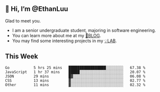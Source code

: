 ## 👋 Hi, I’m @EthanLuu

Glad to meet you.

- I am a senior undergraduate student, majoring in software engineering.
- You can learn more about me at my [📝BLOG](https://blog.ethanloo.cn).
- You may find some interesting projects in my [💡LAB](https://lab.ethanloo.cn).

## This Week
<!--START_SECTION:waka-->

```text
Go           5 hrs 25 mins   █████████████████░░░░░░░░   67.38 %
JavaScript   1 hr 37 mins    █████░░░░░░░░░░░░░░░░░░░░   20.07 %
JSON         29 mins         █▓░░░░░░░░░░░░░░░░░░░░░░░   06.08 %
CSS          13 mins         ▓░░░░░░░░░░░░░░░░░░░░░░░░   02.77 %
Other        11 mins         ▓░░░░░░░░░░░░░░░░░░░░░░░░   02.32 %
```

<!--END_SECTION:waka-->
